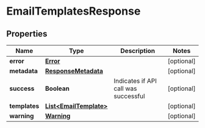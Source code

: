 
# EmailTemplatesResponse

## Properties
Name | Type | Description | Notes
------------ | ------------- | ------------- | -------------
**error** | [**Error**](Error.md) |  |  [optional]
**metadata** | [**ResponseMetadata**](ResponseMetadata.md) |  |  [optional]
**success** | **Boolean** | Indicates if API call was successful |  [optional]
**templates** | [**List&lt;EmailTemplate&gt;**](EmailTemplate.md) |  |  [optional]
**warning** | [**Warning**](Warning.md) |  |  [optional]



